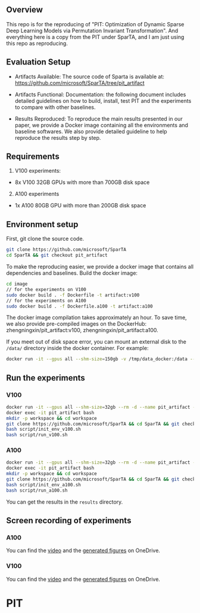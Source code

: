 ## Overview

This repo is for the reproducing of "PIT: Optimization of Dynamic Sparse Deep Learning Models via Permutation Invariant Transformation". And everything here is a copy from the PIT under SparTA, and I am just using this repo as reproducing.

## Evaluation Setup

- Artifacts Available:
  The source code of Sparta is available at: https://github.com/microsoft/SparTA/tree/pit_artifact

- Artifacts Functional:
  Documentation: the following document includes detailed guidelines on how to build, install, test PIT and the experiments to compare with other baselines.

- Results Reproduced:
  To reproduce the main results presented in our paper, we provide a Docker image containing all the environments and baseline softwares. We also provide detailed guideline to help reproduce the results step by step.

## Requirements

1. V100 experiments:

- 8x V100 32GB GPUs with more than 700GB disk space

2. A100 experiments

- 1x A100 80GB GPU with more than 200GB disk space

## Environment setup

First, git clone the source code.

```bash
git clone https://github.com/microsoft/SparTA
cd SparTA && git checkout pit_artifact
```

To make the reproducing easier, we provide a docker image that contains all dependencies and baselines. Build the docker image:

```bash
cd image
// for the experiments on V100
sudo docker build . -f Dockerfile -t artifact:v100
// for the experiments on A100
sudo docker build . -f Dockerfile.a100 -t artifact:a100
```

The docker image compilation takes approximately an hour. To save time, we also provide pre-compiled images on the DockerHub: zhengningxin/pit_artifact:v100, zhengningxin/pit_artifact:a100.

If you meet out of disk space error, you can mount an external disk to the `/data/` directory inside the docker container. For example:

```bash
docker run -it --gpus all --shm-size=150gb -v /tmp/data_docker:/data --rm -d --name pit_artifact -h docker zhengningxin/pit_artifact:a100
```

## Run the experiments

### V100

```bash
docker run -it --gpus all --shm-size=32gb --rm -d --name pit_artifact -h docker zhengningxin/pit_artifact:v100
docker exec -it pit_artifact bash
mkdir -p workspace && cd workspace
git clone https://github.com/microsoft/SparTA && cd SparTA && git checkout pit_artifact
bash script/init_env_v100.sh
bash script/run_v100.sh
```

### A100

```bash
docker run -it --gpus all --shm-size=32gb --rm -d --name pit_artifact -h docker zhengningxin/pit_artifact:a100
docker exec -it pit_artifact bash
mkdir -p workspace && cd workspace
git clone https://github.com/microsoft/SparTA && cd SparTA && git checkout pit_artifact
bash script/init_env_a100.sh
bash script/run_a100.sh
```

You can get the results in the `results` directory.

## Screen recording of experiments

### A100

You can find the [video](https://1drv.ms/v/s!AkEAblf6Lo_5h8Mo5Ra8mh7M66PoFQ?e=JSn8Lq) and the [generated figures](https://1drv.ms/u/s!AkEAblf6Lo_5h8MpStGDCYSeR3bTOw?e=PyepID) on OneDrive.

### V100

You can find the [video](https://1drv.ms/v/s!AkEAblf6Lo_5h8MqIxX21Q78dp00vQ?e=ouxyz9) and the [generated figures](https://1drv.ms/u/s!AkEAblf6Lo_5h8MnhwlqhP3dU23q3A?e=Ce77Bp) on OneDrive.
# PIT
